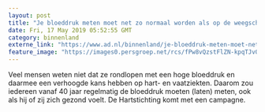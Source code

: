 ```yaml
---
layout: post
title: "Je bloeddruk meten moet net zo normaal worden als op de weegschaal gaan staan"
date: Fri, 17 May 2019 05:52:55 GMT
category: binnenland
externe_link: "https://www.ad.nl/binnenland/je-bloeddruk-meten-moet-net-zo-normaal-worden-als-op-de-weegschaal-gaan-staan~a14b6e89/"
feature_image: "https://images0.persgroep.net/rcs/fPw8vQzstFlZN-kpqTJvQMmotb0/diocontent/148580428/_fitwidth/400/?appId=21791a8992982cd8da851550a453bd7f&quality=0.7"
---
```


Veel mensen weten niet dat ze rondlopen met een hoge bloeddruk en daarmee een verhoogde kans hebben op hart- en vaatziekten. Daarom zou iedereen vanaf 40 jaar regelmatig de bloeddruk moeten (laten) meten, ook als hij of zij zich gezond voelt. De Hartstichting komt met een campagne.
